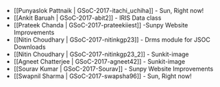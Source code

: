 * [[Punyaslok Pattnaik | GSoC-2017-itachi_uchiha]] - Sun, Right now!
* [[Ankit Baruah | GSoC-2017-abit2]] - IRIS Data class
* [[Prateek Chanda | GSoC-2017-prateekiiest]] -Sunpy Website Improvements
* [[Nitin Choudhary | GSoC-2017-nitinkgp23]] - Drms module for JSOC Downloads
* [[Nitin Choudhary | GSoC-2017-nitinkgp23_2]] - Sunkit-image
* [[Agneet Chatterjee | GSoC-2017-agneet42]] - Sunkit-image
* [[Sourav Kumar | GSoC-2017-Sourav]] - Sunpy Website Improvements
* [[Swapnil Sharma | GSoC-2017-swapsha96]] - Sun, Right now!
